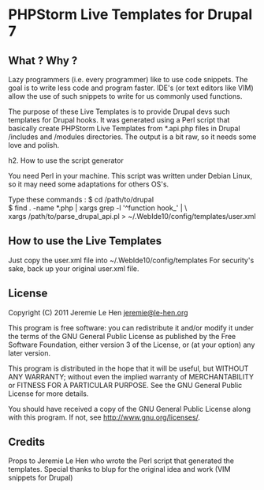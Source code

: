 # PHPStorm Live Templates for Drupal 7

## What ? Why ?

Lazy programmers (i.e. every programmer) like to use code snippets. The goal is
to write less code and program faster. IDE's (or text editors like VIM) allow
the use of such snippets to write for us commonly used functions.

The purpose of these Live Templates is to provide Drupal devs such templates
for Drupal hooks. It was generated using a Perl script that basically create
PHPStorm Live Templates from *.api.php files in Drupal /includes and /modules
directories. The output is a bit raw, so it needs some love and polish.

h2. How to use the script generator

You need Perl in your machine. This script was written under Debian Linux, so
it may need some adaptations for others OS's.

Type these commands :
$ cd /path/to/drupal  
$ find . -name \*.php | xargs grep -l '^function hook_' | \  
   xargs /path/to/parse_drupal_api.pl > ~/.WebIde10/config/templates/user.xml

## How to use the Live Templates

Just copy the user.xml file into ~/.WebIde10/config/templates
For security's sake, back up your original user.xml file.

## License

Copyright (C) 2011  Jeremie Le Hen <jeremie@le-hen.org>

This program is free software: you can redistribute it and/or modify
it under the terms of the GNU General Public License as published by
the Free Software Foundation, either version 3 of the License, or
(at your option) any later version.

This program is distributed in the hope that it will be useful,
but WITHOUT ANY WARRANTY; without even the implied warranty of
MERCHANTABILITY or FITNESS FOR A PARTICULAR PURPOSE.  See the
GNU General Public License for more details.

You should have received a copy of the GNU General Public License
along with this program.  If not, see <http://www.gnu.org/licenses/>.

## Credits

Props to Jeremie Le Hen who wrote the Perl script that generated the templates.
Special thanks to blup for the original idea and work (VIM snippets for Drupal)
